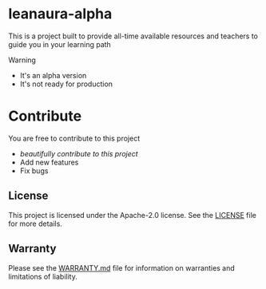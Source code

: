 # leanaura-alpha
This is a project built to provide all-time available resources and teachers to guide you in your learning path

> [!WARNING]
> - It's an alpha version
> - It's not ready for production

# Contribute
You are free to contribute to this project
- *beautifully contribute to this project*
- Add new features
- Fix bugs

## License

This project is licensed under the Apache-2.0 license. See the [LICENSE](LICENSE) file for more details.

## Warranty

Please see the [WARRANTY.md](WARRANTY.md) file for information on warranties and limitations of liability.
